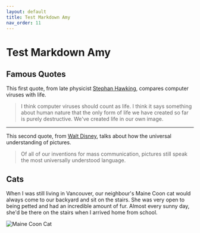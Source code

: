 ```yaml
---
layout: default
title: Test Markdown Amy
nav_order: 11
---
```


# Test Markdown Amy

## Famous Quotes

This first quote, from late physicist [Stephan Hawking](https://www.brainyquote.com/quotes/stephen_hawking_109983?src=t_computers), compares computer viruses with life.

> I think computer viruses should count as life. I think it says something about human nature that the only form of life we have created so far is purely destructive. We've created life in our own image.

---

This second quote, from [Walt Disney](https://www.brainyquote.com/quotes/walt_disney_131651?src=t_communication), talks about how the universal understanding of pictures.

> Of all of our inventions for mass communication, pictures still speak the most universally understood language.

## Cats

When I was still living in Vancouver, our neighbour's Maine Coon cat would always come to our backyard and sit on the stairs. She was very open to being petted and had an incredible amount of fur. Almost every sunny day, she'd be there on the stairs when I arrived home from school.

![Maine Coon Cat](https://www.brainyquote.com/quotes/walt_disney_131651?src=t_communication)
